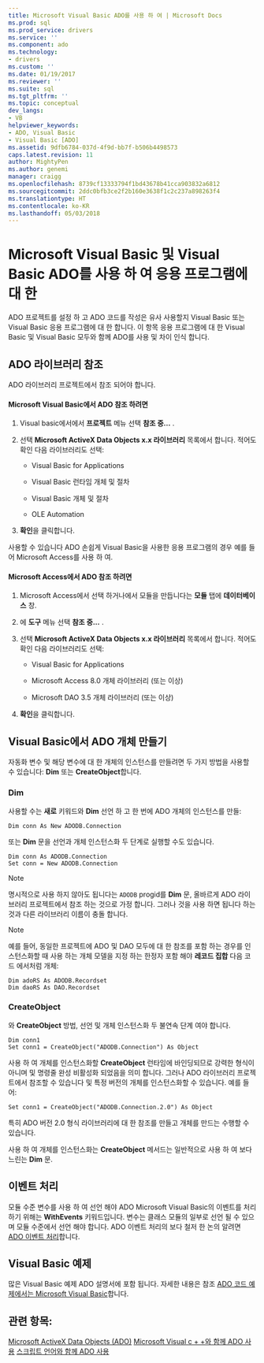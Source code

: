 ```yaml
---
title: Microsoft Visual Basic ADO를 사용 하 여 | Microsoft Docs
ms.prod: sql
ms.prod_service: drivers
ms.service: ''
ms.component: ado
ms.technology:
- drivers
ms.custom: ''
ms.date: 01/19/2017
ms.reviewer: ''
ms.suite: sql
ms.tgt_pltfrm: ''
ms.topic: conceptual
dev_langs:
- VB
helpviewer_keywords:
- ADO, Visual Basic
- Visual Basic [ADO]
ms.assetid: 9dfb6784-037d-4f9d-bb7f-b506b4498573
caps.latest.revision: 11
author: MightyPen
ms.author: genemi
manager: craigg
ms.openlocfilehash: 8739cf13333794f1bd43678b41cca903832a6812
ms.sourcegitcommit: 2ddc0bfb3ce2f2b160e3638f1c2c237a898263f4
ms.translationtype: HT
ms.contentlocale: ko-KR
ms.lasthandoff: 05/03/2018
---
```

# <a name="using-ado-with-microsoft-visual-basic-and-visual-basic-for-applications"></a>Microsoft Visual Basic 및 Visual Basic ADO를 사용 하 여 응용 프로그램에 대 한
ADO 프로젝트를 설정 하 고 ADO 코드를 작성은 유사 사용할지 Visual Basic 또는 Visual Basic 응용 프로그램에 대 한 합니다. 이 항목 응용 프로그램에 대 한 Visual Basic 및 Visual Basic 모두와 함께 ADO를 사용 및 차이 인식 합니다.

## <a name="referencing-the-ado-library"></a>ADO 라이브러리 참조
 ADO 라이브러리 프로젝트에서 참조 되어야 합니다.

#### <a name="to-reference-ado-from-microsoft-visual-basic"></a>Microsoft Visual Basic에서 ADO 참조 하려면

1.  Visual basic에서에서 **프로젝트** 메뉴 선택 **참조 중...** .

2.  선택 **Microsoft ActiveX Data Objects x.x 라이브러리** 목록에서 합니다. 적어도 확인 다음 라이브러리도 선택:

    -   Visual Basic for Applications

    -   Visual Basic 런타임 개체 및 절차

    -   Visual Basic 개체 및 절차

    -   OLE Automation

3.  **확인**을 클릭합니다.

 사용할 수 있습니다 ADO 손쉽게 Visual Basic을 사용한 응용 프로그램의 경우 예를 들어 Microsoft Access를 사용 하 여.

#### <a name="to-reference-ado-from-microsoft-access"></a>Microsoft Access에서 ADO 참조 하려면

1.  Microsoft Access에서 선택 하거나에서 모듈을 만듭니다는 **모듈** 탭에 **데이터베이스** 창.

2.  에 **도구** 메뉴 선택 **참조 중...** .

3.  선택 **Microsoft ActiveX Data Objects x.x 라이브러리** 목록에서 합니다. 적어도 확인 다음 라이브러리도 선택:

    -   Visual Basic for Applications

    -   Microsoft Access 8.0 개체 라이브러리 (또는 이상)

    -   Microsoft DAO 3.5 개체 라이브러리 (또는 이상)

4.  **확인**을 클릭합니다.

## <a name="creating-ado-objects-in-visual-basic"></a>Visual Basic에서 ADO 개체 만들기
 자동화 변수 및 해당 변수에 대 한 개체의 인스턴스를 만들려면 두 가지 방법을 사용할 수 있습니다: **Dim** 또는 **CreateObject**합니다.

### <a name="dim"></a>Dim
 사용할 수는 **새로** 키워드와 **Dim** 선언 하 고 한 번에 ADO 개체의 인스턴스를 만들:

```
Dim conn As New ADODB.Connection
```

 또는 **Dim** 문을 선언과 개체 인스턴스화 두 단계로 실행할 수도 있습니다.

```
Dim conn As ADODB.Connection
Set conn = New ADODB.Connection
```

> [!NOTE]
>  명시적으로 사용 하지 않아도 됩니다는 `ADODB` progid를 **Dim** 문, 올바르게 ADO 라이브러리 프로젝트에서 참조 하는 것으로 가정 합니다. 그러나 것을 사용 하면 됩니다 하는 것과 다른 라이브러리 이름이 충돌 합니다.

> [!NOTE]
>  예를 들어, 동일한 프로젝트에 ADO 및 DAO 모두에 대 한 참조를 포함 하는 경우를 인스턴스화할 때 사용 하는 개체 모델을 지정 하는 한정자 포함 해야 **레코드 집합** 다음 코드 에서처럼 개체:

```
Dim adoRS As ADODB.Recordset
Dim daoRS As DAO.Recordset
```

### <a name="createobject"></a>CreateObject
 와 **CreateObject** 방법, 선언 및 개체 인스턴스화 두 불연속 단계 여야 합니다.

```
Dim conn1
Set conn1 = CreateObject("ADODB.Connection") As Object
```

 사용 하 여 개체를 인스턴스화할 **CreateObject** 런타임에 바인딩되므로 강력한 형식이 아니며 및 명령줄 완성 비활성화 되었음을 의미 합니다. 그러나 ADO 라이브러리 프로젝트에서 참조할 수 있습니다 및 특정 버전의 개체를 인스턴스화할 수 있습니다. 예를 들어:

```
Set conn1 = CreateObject("ADODB.Connection.2.0") As Object
```

 특히 ADO 버전 2.0 형식 라이브러리에 대 한 참조를 만들고 개체를 만드는 수행할 수 있습니다.

 사용 하 여 개체를 인스턴스화는 **CreateObject** 메서드는 일반적으로 사용 하 여 보다 느린는 **Dim** 문.

## <a name="handling-events"></a>이벤트 처리
 모듈 수준 변수를 사용 하 여 선언 해야 ADO Microsoft Visual Basic의 이벤트를 처리 하기 위해는 **WithEvents** 키워드입니다. 변수는 클래스 모듈의 일부로 선언 될 수 있으며 모듈 수준에서 선언 해야 합니다. ADO 이벤트 처리의 보다 철저 한 논의 알려면 [ADO 이벤트 처리](../../../ado/guide/data/handling-ado-events.md)합니다.

## <a name="visual-basic-examples"></a>Visual Basic 예제
 많은 Visual Basic 예제 ADO 설명서에 포함 됩니다. 자세한 내용은 참조 [ADO 코드 예제에서는 Microsoft Visual Basic](../../../ado/reference/ado-api/ado-code-examples-in-visual-basic.md)합니다.

## <a name="see-also"></a>관련 항목:
 [Microsoft ActiveX Data Objects (ADO)](../../../ado/microsoft-activex-data-objects-ado.md) [Microsoft Visual c + +와 함께 ADO 사용](../../../ado/guide/appendixes/using-ado-with-microsoft-visual-c.md) [스크립트 언어와 함께 ADO 사용](../../../ado/guide/appendixes/using-ado-with-scripting-languages.md)
